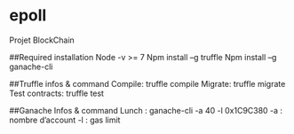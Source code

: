 # epoll
Projet BlockChain

##Required installation
Node -v >= 7
Npm install –g truffle
Npm install –g ganache-cli

##Truffle infos & command
Compile:        truffle compile
Migrate:        truffle migrate
Test contracts: truffle test

##Ganache Infos & command
Lunch : ganache-cli -a 40 -l 0x1C9C380
  -a : nombre d’account
  -l : gas limit
